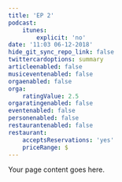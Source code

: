```yaml
---
title: 'EP 2'
podcast:
    itunes:
        explicit: 'no'
date: '11:03 06-12-2018'
hide_git_sync_repo_link: false
twittercardoptions: summary
articleenabled: false
musiceventenabled: false
orgaenabled: false
orga:
    ratingValue: 2.5
orgaratingenabled: false
eventenabled: false
personenabled: false
restaurantenabled: false
restaurant:
    acceptsReservations: 'yes'
    priceRange: $
---
```


Your page content goes here.